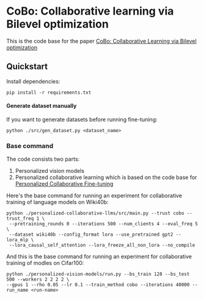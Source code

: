 # CoBo: Collaborative learning via Bilevel optimization

This is the code base for the paper [CoBo: Collaborative Learning via Bilevel optimization](https://arxiv.org/abs/2409.05539)

## Quickstart

Install dependencies:

```
pip install -r requirements.txt
```

#### Generate dataset manually

If you want to generate datasets before running fine-tuning:

```
python ./src/gen_dataset.py <dataset_name>
```

### Base command

The code consists two parts:
1. Personalized vision models
2. Personalized collaborative learning which is based on the code base for [Personalized Collaborative Fine-tuning](https://github.com/epfml/personalized-collaborative-llms)

   
Here's the base command for running an experiment for collaborative training of language models on Wiki40b:

```
python ./personalized-collaborative-llms/src/main.py --trust cobo --trust_freq 1 \
 --pretraining_rounds 0 --iterations 500 --num_clients 4 --eval_freq 5 \
 --dataset wiki40b --config_format lora --use_pretrained gpt2 --lora_mlp \
 --lora_causal_self_attention --lora_freeze_all_non_lora --no_compile
```

And this is the base command for running an experiment for collaborative training of modles on Cifar100:

```
python ./personalized-vision-models/run.py --bs_train 128 --bs_test 500 --workers 2 2 2 2 \
--gpus 1 --rho 0.05 --lr 0.1 --train_method cobo --iterations 40000 --run_name <run-name>
```

